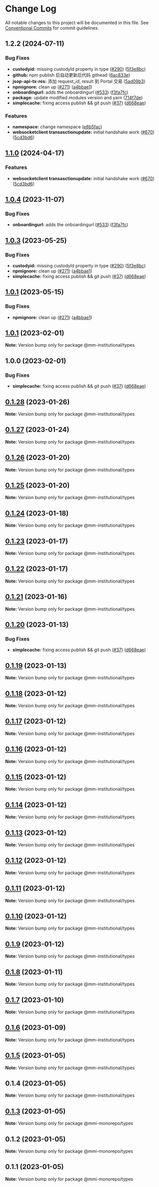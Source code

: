 # Change Log

All notable changes to this project will be documented in this file.
See [Conventional Commits](https://conventionalcommits.org) for commit guidelines.

## 1.2.2 (2024-07-11)

### Bug Fixes

- **custodyid:** missing custodyId property in type ([#290](https://github.com/consensys-vertical-apps/metamask-institutional/issues/290)) ([5f3e8bc](https://github.com/consensys-vertical-apps/metamask-institutional/commit/5f3e8bc16c722a5d68f780cff67d366f675b9269))
- **github:** npm publish 后自动更新后代码 githead ([6ac833e](https://github.com/consensys-vertical-apps/metamask-institutional/commit/6ac833e27b26b732322b5345cc8d8f79aa5abbb3))
- **jsop-api-tx-res:** 添加 request_id, result 到 Portal 交易 ([5ad09b3](https://github.com/consensys-vertical-apps/metamask-institutional/commit/5ad09b368cb91d3c425b9d5dc115db2839c5d2f4))
- **npmignore:** clean up ([#271](https://github.com/consensys-vertical-apps/metamask-institutional/issues/271)) ([a4bbae1](https://github.com/consensys-vertical-apps/metamask-institutional/commit/a4bbae1887ef3cead82b58bd2ec14fbfcd40f662))
- **onboardingurl:** adds the onboardingurl ([#533](https://github.com/consensys-vertical-apps/metamask-institutional/issues/533)) ([f3fa7fc](https://github.com/consensys-vertical-apps/metamask-institutional/commit/f3fa7fcccf112f23184b47989cdf0ea4058cbe98))
- **package:** update modified modules version and yarn ([714f7de](https://github.com/consensys-vertical-apps/metamask-institutional/commit/714f7de2b6fc67bb87b8e6f89b383631ffc75fb6))
- **simplecache:** fixing access publish && git push ([#37](https://github.com/consensys-vertical-apps/metamask-institutional/issues/37)) ([d668eae](https://github.com/consensys-vertical-apps/metamask-institutional/commit/d668eae8d3995241a4dbd873a0aea0172a19700a))

### Features

- **namespace:** change namespace ([e8b5fac](https://github.com/consensys-vertical-apps/metamask-institutional/commit/e8b5fac50b8b59e69906fdf828185064b1b0e4e8))
- **websocketclient transasctionupdate:** initial handshake work ([#670](https://github.com/consensys-vertical-apps/metamask-institutional/issues/670)) ([5cd3bd6](https://github.com/consensys-vertical-apps/metamask-institutional/commit/5cd3bd60e9fd342b4b82c8bb589de8b4a0373c5a))

## [1.1.0](https://github.com/consensys-vertical-apps/metamask-institutional/compare/types-v1.0.4...types-v1.1.0) (2024-04-17)

### Features

- **websocketclient transasctionupdate:** initial handshake work ([#670](https://github.com/consensys-vertical-apps/metamask-institutional/issues/670)) ([5cd3bd6](https://github.com/consensys-vertical-apps/metamask-institutional/commit/5cd3bd60e9fd342b4b82c8bb589de8b4a0373c5a))

## [1.0.4](https://github.com/consensys-vertical-apps/metamask-institutional/compare/types-v1.0.3...types-v1.0.4) (2023-11-07)

### Bug Fixes

- **onboardingurl:** adds the onboardingurl ([#533](https://github.com/consensys-vertical-apps/metamask-institutional/issues/533)) ([f3fa7fc](https://github.com/consensys-vertical-apps/metamask-institutional/commit/f3fa7fcccf112f23184b47989cdf0ea4058cbe98))

## [1.0.3](https://github.com/consensys-vertical-apps/metamask-institutional/compare/types-v1.0.2...types-v1.0.3) (2023-05-25)

### Bug Fixes

- **custodyid:** missing custodyId property in type ([#290](https://github.com/consensys-vertical-apps/metamask-institutional/issues/290)) ([5f3e8bc](https://github.com/consensys-vertical-apps/metamask-institutional/commit/5f3e8bc16c722a5d68f780cff67d366f675b9269))
- **npmignore:** clean up ([#271](https://github.com/consensys-vertical-apps/metamask-institutional/issues/271)) ([a4bbae1](https://github.com/consensys-vertical-apps/metamask-institutional/commit/a4bbae1887ef3cead82b58bd2ec14fbfcd40f662))
- **simplecache:** fixing access publish && git push ([#37](https://github.com/consensys-vertical-apps/metamask-institutional/issues/37)) ([d668eae](https://github.com/consensys-vertical-apps/metamask-institutional/commit/d668eae8d3995241a4dbd873a0aea0172a19700a))

## [1.0.1](https://github.com/consensys-vertical-apps/metamask-institutional/compare/types-v1.0.0...types-v1.0.1) (2023-05-15)

### Bug Fixes

- **npmignore:** clean up ([#271](https://github.com/consensys-vertical-apps/metamask-institutional/issues/271)) ([a4bbae1](https://github.com/consensys-vertical-apps/metamask-institutional/commit/a4bbae1887ef3cead82b58bd2ec14fbfcd40f662))

## [1.0.1](https://github.com/consensys-vertical-apps/metamask-institutional/compare/@mm-institutional/types@0.1.28...@mm-institutional/types@1.0.1) (2023-02-01)

**Note:** Version bump only for package @mm-institutional/types

## 1.0.0 (2023-02-01)

### Bug Fixes

- **simplecache:** fixing access publish && git push ([#37](https://github.com/consensys-vertical-apps/metamask-institutional/issues/37)) ([d668eae](https://github.com/consensys-vertical-apps/metamask-institutional/commit/d668eae8d3995241a4dbd873a0aea0172a19700a))

## [0.1.28](https://github.com/consensys-vertical-apps/metamask-institutional/compare/@mm-institutional/types@0.1.27...@mm-institutional/types@0.1.28) (2023-01-26)

**Note:** Version bump only for package @mm-institutional/types

## [0.1.27](https://github.com/consensys-vertical-apps/metamask-institutional/compare/@mm-institutional/types@0.1.26...@mm-institutional/types@0.1.27) (2023-01-24)

**Note:** Version bump only for package @mm-institutional/types

## [0.1.26](https://github.com/consensys-vertical-apps/metamask-institutional/compare/@mm-institutional/types@0.1.25...@mm-institutional/types@0.1.26) (2023-01-20)

**Note:** Version bump only for package @mm-institutional/types

## [0.1.25](https://github.com/consensys-vertical-apps/metamask-institutional/compare/@mm-institutional/types@0.1.24...@mm-institutional/types@0.1.25) (2023-01-20)

**Note:** Version bump only for package @mm-institutional/types

## [0.1.24](https://github.com/consensys-vertical-apps/metamask-institutional/compare/@mm-institutional/types@0.1.23...@mm-institutional/types@0.1.24) (2023-01-18)

**Note:** Version bump only for package @mm-institutional/types

## [0.1.23](https://github.com/consensys-vertical-apps/metamask-institutional/compare/@mm-institutional/types@0.1.22...@mm-institutional/types@0.1.23) (2023-01-17)

**Note:** Version bump only for package @mm-institutional/types

## [0.1.22](https://github.com/consensys-vertical-apps/metamask-institutional/compare/@mm-institutional/types@0.1.21...@mm-institutional/types@0.1.22) (2023-01-17)

**Note:** Version bump only for package @mm-institutional/types

## [0.1.21](https://github.com/consensys-vertical-apps/metamask-institutional/compare/@mm-institutional/types@0.1.20...@mm-institutional/types@0.1.21) (2023-01-16)

**Note:** Version bump only for package @mm-institutional/types

## [0.1.20](https://github.com/consensys-vertical-apps/metamask-institutional/compare/@mm-institutional/types@0.1.19...@mm-institutional/types@0.1.20) (2023-01-13)

### Bug Fixes

- **simplecache:** fixing access publish && git push ([#37](https://github.com/consensys-vertical-apps/metamask-institutional/issues/37)) ([d668eae](https://github.com/consensys-vertical-apps/metamask-institutional/commit/d668eae8d3995241a4dbd873a0aea0172a19700a))

## [0.1.19](https://github.com/consensys-vertical-apps/metamask-institutional/compare/@mm-institutional/types@0.1.18...@mm-institutional/types@0.1.19) (2023-01-13)

**Note:** Version bump only for package @mm-institutional/types

## [0.1.18](https://github.com/consensys-vertical-apps/metamask-institutional/compare/@mm-institutional/types@0.1.17...@mm-institutional/types@0.1.18) (2023-01-12)

**Note:** Version bump only for package @mm-institutional/types

## [0.1.17](https://github.com/consensys-vertical-apps/metamask-institutional/compare/@mm-institutional/types@0.1.16...@mm-institutional/types@0.1.17) (2023-01-12)

**Note:** Version bump only for package @mm-institutional/types

## [0.1.16](https://github.com/consensys-vertical-apps/metamask-institutional/compare/@mm-institutional/types@0.1.15...@mm-institutional/types@0.1.16) (2023-01-12)

**Note:** Version bump only for package @mm-institutional/types

## [0.1.15](https://github.com/consensys-vertical-apps/metamask-institutional/compare/@mm-institutional/types@0.1.7...@mm-institutional/types@0.1.15) (2023-01-12)

**Note:** Version bump only for package @mm-institutional/types

## [0.1.14](https://github.com/consensys-vertical-apps/metamask-institutional/compare/@mm-institutional/types@0.1.7...@mm-institutional/types@0.1.14) (2023-01-12)

**Note:** Version bump only for package @mm-institutional/types

## [0.1.13](https://github.com/consensys-vertical-apps/metamask-institutional/compare/@mm-institutional/types@0.1.7...@mm-institutional/types@0.1.13) (2023-01-12)

**Note:** Version bump only for package @mm-institutional/types

## [0.1.12](https://github.com/consensys-vertical-apps/metamask-institutional/compare/@mm-institutional/types@0.1.7...@mm-institutional/types@0.1.12) (2023-01-12)

**Note:** Version bump only for package @mm-institutional/types

## [0.1.11](https://github.com/consensys-vertical-apps/metamask-institutional/compare/@mm-institutional/types@0.1.7...@mm-institutional/types@0.1.11) (2023-01-12)

**Note:** Version bump only for package @mm-institutional/types

## [0.1.10](https://github.com/consensys-vertical-apps/metamask-institutional/compare/@mm-institutional/types@0.1.7...@mm-institutional/types@0.1.10) (2023-01-12)

**Note:** Version bump only for package @mm-institutional/types

## [0.1.9](https://github.com/consensys-vertical-apps/metamask-institutional/compare/@mm-institutional/types@0.1.7...@mm-institutional/types@0.1.9) (2023-01-12)

**Note:** Version bump only for package @mm-institutional/types

## [0.1.8](https://github.com/consensys-vertical-apps/metamask-institutional/compare/@mm-institutional/types@0.1.7...@mm-institutional/types@0.1.8) (2023-01-11)

**Note:** Version bump only for package @mm-institutional/types

## [0.1.7](https://github.com/consensys-vertical-apps/metamask-institutional/compare/@mm-institutional/types@0.1.6...@mm-institutional/types@0.1.7) (2023-01-10)

**Note:** Version bump only for package @mm-institutional/types

## [0.1.6](https://github.com/ConsenSys/mmi-monorepo/compare/@mm-institutional/types@0.1.5...@mm-institutional/types@0.1.6) (2023-01-09)

**Note:** Version bump only for package @mm-institutional/types

## [0.1.5](https://github.com/ConsenSys/mmi-monorepo/compare/@mm-institutional/types@0.1.4...@mm-institutional/types@0.1.5) (2023-01-05)

**Note:** Version bump only for package @mm-institutional/types

## 0.1.4 (2023-01-05)

**Note:** Version bump only for package @mm-institutional/types

## [0.1.3](https://github.com/ConsenSys/mmi-monorepo/compare/@mmi-monorepo/types@0.1.2...@mmi-monorepo/types@0.1.3) (2023-01-05)

**Note:** Version bump only for package @mmi-monorepo/types

## 0.1.2 (2023-01-05)

**Note:** Version bump only for package @mmi-monorepo/types

## 0.1.1 (2023-01-05)

**Note:** Version bump only for package @mmi-monorepo/types
